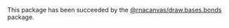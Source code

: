 This package has been succeeded
by the [@rnacanvas/draw.bases.bonds](https://github.com/pzhaojohnson/rnacanvas.draw.bases.bonds) package.
